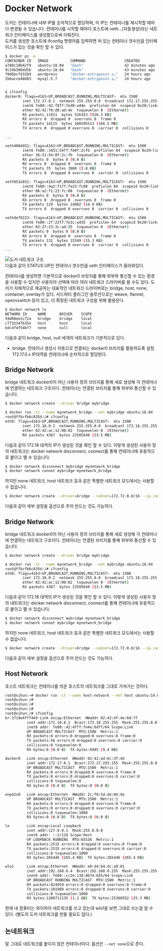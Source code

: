 # Docker Network

도커는 컨테이너에 내부 IP를 순차적으로 할당하며, 이 IP는 컨테이너를 재시작할 때마다 변경될 수 있습니다. 컨테이너를 시작할 때마다 호스트에 veth...(자동생성)라는 네트워크 인터페이스를 생성함으로써 이뤄진다.  
도커를 생성한 호스트에 ifconfig 명령어를 입력하면 떠 있는 컨테이너 갯수만큼 인터페이스가 있는 것을 확인 할 수 있다.

```bash
$ docker ps -a
CONTAINER ID   IMAGE          COMMAND                  CREATED          STATUS                      PORTS                                     NAMES
a780c10b42f9   ubuntu:18.04   "bash"                   42 minutes ago   Exited (0) 39 minutes ago                                             myvolume_2
9c24b390dd5b   ubuntu:18.04   "bash"                   43 minutes ago   Up 38 minutes                                                         myvolume_1
f0d6bcfd32b9   wordpress      "docker-entrypoint.s…"   24 hours ago     Up 24 hours                 0.0.0.0:49153->80/tcp, :::49153->80/tcp   wordpress
2b6acce48603   mysql:5.7      "docker-entrypoint.s…"   24 hours ago     Up 24 hours                 3306/tcp, 33060/tcp                       wordpressdb


$ ifconfig
docker0: flags=4163<UP,BROADCAST,RUNNING,MULTICAST>  mtu 1500
        inet 172.17.0.1  netmask 255.255.0.0  broadcast 172.17.255.255
        inet6 fe80::42:f8ff:fed0:ad4e  prefixlen 64  scopeid 0x20<link>
        ether 02:42:f8:d0:ad:4e  txqueuelen 0  (Ethernet)
        RX packets 11911  bytes 526353 (526.3 KB)
        RX errors 0  dropped 0  overruns 0  frame 0
        TX packets 14115  bytes 166595513 (166.5 MB)
        TX errors 0  dropped 0 overruns 0  carrier 0  collisions 0

...

veth400d452: flags=4163<UP,BROADCAST,RUNNING,MULTICAST>  mtu 1500
        inet6 fe80::3451:54ff:fe0f:2cfb  prefixlen 64  scopeid 0x20<link>
        ether 36:51:54:0f:2c:fb  txqueuelen 0  (Ethernet)
        RX packets 0  bytes 0 (0.0 B)
        RX errors 0  dropped 0  overruns 0  frame 0
        TX packets 35  bytes 3860 (3.8 KB)
        TX errors 0  dropped 0 overruns 0  carrier 0  collisions 0

veth953a931: flags=4163<UP,BROADCAST,RUNNING,MULTICAST>  mtu 1500
        inet6 fe80::4a2:f1ff:fe23:fc08  prefixlen 64  scopeid 0x20<link>
        ether 06:a2:f1:23:fc:08  txqueuelen 0  (Ethernet)
        RX packets 0  bytes 0 (0.0 B)
        RX errors 0  dropped 0  overruns 0  frame 0
        TX packets 129  bytes 14982 (14.9 KB)
        TX errors 0  dropped 0 overruns 0  carrier 0  collisions 0

vethdef0223: flags=4163<UP,BROADCAST,RUNNING,MULTICAST>  mtu 1500
        inet6 fe80::2f:23ff:fe3c:ad35  prefixlen 64  scopeid 0x20<link>
        ether 02:2f:23:3c:ad:35  txqueuelen 0  (Ethernet)
        RX packets 0  bytes 0 (0.0 B)
        RX errors 0  dropped 0  overruns 0  frame 0
        TX packets 132  bytes 15349 (15.3 KB)
        TX errors 0  dropped 0 overruns 0  carrier 0  collisions 0
...

```
![도커 네트워크 구조](../images/image02.png)  
다음과 같이 STATUS UP인 컨테이너 갯수만큼 veth 인터페이스가 올라와있다.  

컨테이너를 생성하면 기본적으로 docker0 브릿지를 통해 외부와 통신할 수 있는 환경을 사용할 수 있지만 사용자의 선택에 따라 여러 네트워크 드라이버를 쓸 수도 있다. 도커가 자체적으로 제공하는 대표적인 네트워크 드라이버로는 bridge, host, none, container, overlay가 있다. 서드파티 플러그인 솔루션으로는 weave, flannel, openvswitch 등이 있고, 더 확장된 네트워크 구성을 위해 활용된다.  

```bash
$ docker network ls
NETWORK ID     NAME      DRIVER    SCOPE
59d08ee1cf2a   bridge    bridge    local
c7732347b35e   host      host      local
bdc4f4f54bf7   none      null      local
```
다음과 같이 bridge, host, null 세개의 네트워크가 기본적으로 있다. 
- bridge: 컨테이너 생성시 자동으로 연결되는 docker0 브리지를 활용하도록 설정. 172.17.0.x IP대역을 컨테이너에 순차적으로 할당된다.

## Bridge Network

bridge 네트워크 docker0이 아닌 사용자 정의 브리지를 통해 새로 생성해 각 컨테이너에 연결하는 네트워크 구조이다. 컨테이너는 연결된 브리지를 통해 외부와 통신할 수 있습니다.

```bash
$ docker network create --driver bridge mybridge

$ docker run -it --name mynetwork_bridge --net mybridge ubuntu:18.04
root@ffbcfb6c835d:/# ifconfig
eth0: flags=4163<UP,BROADCAST,RUNNING,MULTICAST>  mtu 1500
        inet 172.18.0.2  netmask 255.255.0.0  broadcast 172.18.255.255
        ether 02:42:ac:12:00:02  txqueuelen 0  (Ethernet)
        RX packets 4367  bytes 23505649 (23.5 MB)
```
다음과 같이 172.18 대역의 IP가 생성된 것을 확인 할 수 있다. 이렇게 생성된 사용자 정의 네트워크는 docker network disconnect, connect를 통해 컨테이너에 유동적으로 붙이고 뗄 수 있습니다.

```bash
$ docker network disconnect mybridge mynetwork_bridge
$ docker network connet mybridge mynetwork_bridge
```
하지만 none 네트워크, host 네트워크 등과 같은 특별한 네트워크 모드에서는 사용할 수 없습니다.  

```bash
$ docker network create --driver=bridge --subnet=172.72.0.0/16 --ip-range=172.72.0.0/24 --gateway=172.72.0.1 my_custom_network
```
다음과 같이 세부 설정을 옵션으로 주어 만드는 것도 가능하다.  

## Bridge Network

bridge 네트워크 docker0이 아닌 사용자 정의 브리지를 통해 새로 생성해 각 컨테이너에 연결하는 네트워크 구조이다. 컨테이너는 연결된 브리지를 통해 외부와 통신할 수 있습니다.

```bash
$ docker network create --driver bridge mybridge

$ docker run -it --name mynetwork_bridge --net mybridge ubuntu:18.04
root@ffbcfb6c835d:/# ifconfig
eth0: flags=4163<UP,BROADCAST,RUNNING,MULTICAST>  mtu 1500
        inet 172.18.0.2  netmask 255.255.0.0  broadcast 172.18.255.255
        ether 02:42:ac:12:00:02  txqueuelen 0  (Ethernet)
        RX packets 4367  bytes 23505649 (23.5 MB)
```
다음과 같이 172.18 대역의 IP가 생성된 것을 확인 할 수 있다. 이렇게 생성된 사용자 정의 네트워크는 docker network disconnect, connect를 통해 컨테이너에 유동적으로 붙이고 뗄 수 있습니다.

```bash
$ docker network disconnect mybridge mynetwork_bridge
$ docker network connet mybridge mynetwork_bridge
```
하지만 none 네트워크, host 네트워크 등과 같은 특별한 네트워크 모드에서는 사용할 수 없습니다.  

```bash
$ docker network create --driver=bridge --subnet=172.72.0.0/16 --ip-range=172.72.0.0/24 --gateway=172.72.0.1 my_custom_network
```
다음과 같이 세부 설정을 옵션으로 주어 만드는 것도 가능하다.  

## Host Network

호스트 네트워크는 컨테이너를 띄운 호스트의 네트워크를 그대로 가져가는 것이다.
```bash
root@sihun:~# docker run -it --name host-network --net host ubuntu:14.04
root@sihun:/# 
root@sihun:/# 
root@sihun:/# 
root@sihun:/# ifconfig
br-3719e4fff449 Link encap:Ethernet  HWaddr 02:42:4f:4e:6d:7f  
          inet addr:172.18.0.1  Bcast:172.18.255.255  Mask:255.255.0.0
          inet6 addr: fe80::42:4fff:fe4e:6d7f/64 Scope:Link
          UP BROADCAST MULTICAST  MTU:1500  Metric:1
          RX packets:0 errors:0 dropped:0 overruns:0 frame:0
          TX packets:56 errors:0 dropped:0 overruns:0 carrier:0
          collisions:0 txqueuelen:0 
          RX bytes:0 (0.0 B)  TX bytes:9485 (9.4 KB)

docker0   Link encap:Ethernet  HWaddr 02:42:ad:6c:3f:4d  
          inet addr:172.17.0.1  Bcast:172.17.255.255  Mask:255.255.0.0
          UP BROADCAST MULTICAST  MTU:1500  Metric:1
          RX packets:0 errors:0 dropped:0 overruns:0 frame:0
          TX packets:0 errors:0 dropped:0 overruns:0 carrier:0
          collisions:0 txqueuelen:0 
          RX bytes:0 (0.0 B)  TX bytes:0 (0.0 B)

enp42s0   Link encap:Ethernet  HWaddr 2c:f0:5d:de:04:9a  
          UP BROADCAST MULTICAST  MTU:1500  Metric:1
          RX packets:0 errors:0 dropped:0 overruns:0 frame:0
          TX packets:0 errors:0 dropped:0 overruns:0 carrier:0
          collisions:0 txqueuelen:1000 
          RX bytes:0 (0.0 B)  TX bytes:0 (0.0 B)

lo        Link encap:Local Loopback  
          inet addr:127.0.0.1  Mask:255.0.0.0
          inet6 addr: ::1/128 Scope:Host
          UP LOOPBACK RUNNING  MTU:65536  Metric:1
          RX packets:2515 errors:0 dropped:0 overruns:0 frame:0
          TX packets:2515 errors:0 dropped:0 overruns:0 carrier:0
          collisions:0 txqueuelen:1000 
          RX bytes:265446 (265.4 KB)  TX bytes:265446 (265.4 KB)

wlo1      Link encap:Ethernet  HWaddr e0:d4:64:dc:a9:01  
          inet addr:192.168.0.4  Bcast:192.168.0.255  Mask:255.255.255.0
          inet6 addr: fe80::cc2e:138:8674:645/64 Scope:Link
          UP BROADCAST RUNNING MULTICAST  MTU:1500  Metric:1
          RX packets:824959 errors:0 dropped:0 overruns:0 frame:0
          TX packets:181989 errors:0 dropped:0 overruns:0 carrier:0
          collisions:0 txqueuelen:1000 
          RX bytes:1200711135 (1.2 GB)  TX bytes:25368552 (25.3 MB)

```

현재 내 컴퓨터는 와이파이 네트워크를 쓰고 있는데 wlo1을 보면 그대로 쓰는걸 알 수 있다.
(별도의 도커 네트워크를 만들 필요도 없다.)

## 논네트워크

말 그대로 네트워크를 붙이지 않은 컨테이너이다. 옵션은 `--net none`으로 준다.
